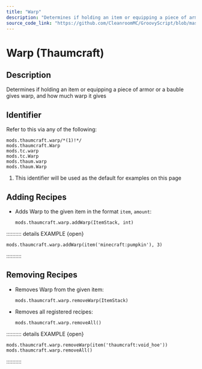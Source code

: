 ```yaml
---
title: "Warp"
description: "Determines if holding an item or equipping a piece of armor or a bauble gives warp, and how much warp it gives"
source_code_link: "https://github.com/CleanroomMC/GroovyScript/blob/master/src/main/java/com/cleanroommc/groovyscript/compat/mods/thaumcraft/warp/Warp.java"
---
```


# Warp (Thaumcraft)

## Description

Determines if holding an item or equipping a piece of armor or a bauble gives warp, and how much warp it gives

## Identifier

Refer to this via any of the following:

```groovy:no-line-numbers {1}
mods.thaumcraft.warp/*(1)!*/
mods.thaumcraft.Warp
mods.tc.warp
mods.tc.Warp
mods.thaum.warp
mods.thaum.Warp
```

1. This identifier will be used as the default for examples on this page

## Adding Recipes

- Adds Warp to the given item in the format `item`, `amount`:

    ```groovy:no-line-numbers
    mods.thaumcraft.warp.addWarp(ItemStack, int)
    ```

:::::::::: details EXAMPLE {open}
```groovy:no-line-numbers
mods.thaumcraft.warp.addWarp(item('minecraft:pumpkin'), 3)
```

::::::::::

## Removing Recipes

- Removes Warp from the given item:

    ```groovy:no-line-numbers
    mods.thaumcraft.warp.removeWarp(ItemStack)
    ```

- Removes all registered recipes:

    ```groovy:no-line-numbers
    mods.thaumcraft.warp.removeAll()
    ```

:::::::::: details EXAMPLE {open}
```groovy:no-line-numbers
mods.thaumcraft.warp.removeWarp(item('thaumcraft:void_hoe'))
mods.thaumcraft.warp.removeAll()
```

::::::::::
